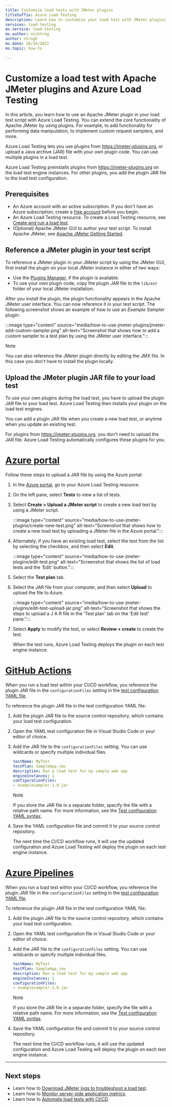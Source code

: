```yaml
---
title: Customize load tests with JMeter plugins
titleSuffix: Azure Load Testing
description: Learn how to customize your load test with JMeter plugins and Azure Load Testing. Upload a custom plugin JAR file or reference a publicly available plugin.
services: load-testing
ms.service: load-testing
ms.author: nicktrog
author: ntrogh
ms.date: 10/24/2022
ms.topic: how-to

---
```

# Customize a load test with Apache JMeter plugins and Azure Load Testing

In this article, you learn how to use an Apache JMeter plugin in your load test script with Azure Load Testing. You can extend the core functionality of Apache JMeter by using plugins. For example, to add functionality for performing data manipulation, to implement custom request samplers, and more.

Azure Load Testing lets you use plugins from https://jmeter-plugins.org, or upload a Java archive (JAR) file with your own plugin code. You can use multiple plugins in a load test.

Azure Load Testing preinstalls plugins from https://jmeter-plugins.org on the load test engine instances. For other plugins, you add the plugin JAR file to the load test configuration.

## Prerequisites

* An Azure account with an active subscription. If you don't have an Azure subscription, create a [free account](https://azure.microsoft.com/free/?WT.mc_id=A261C142F) before you begin.
* An Azure Load Testing resource. To create a Load Testing resource, see [Create and run a load test](./quickstart-create-and-run-load-test.md).
* (Optional) Apache JMeter GUI to author your test script. To install Apache JMeter, see [Apache JMeter Getting Started](https://jmeter.apache.org/usermanual/get-started.html).

## Reference a JMeter plugin in your test script

To reference a JMeter plugin in your JMeter script by using the JMeter GUI, first install the plugin on your local JMeter instance in either of two ways:

- Use the [Plugins Manager](https://jmeter-plugins.org/wiki/PluginsManager/), if the plugin is available.
- To use your own plugin code, copy the plugin JAR file to the `lib/ext` folder of your local JMeter installation.

After you install the plugin, the plugin functionality appears in the Apache JMeter user interface. You can now reference it in your test script. The following screenshot shows an example of how to use an *Example Sampler* plugin:

:::image type="content" source="media/how-to-use-jmeter-plugins/jmeter-add-custom-sampler.png" alt-text="Screenshot that shows how to add a custom sampler to a test plan by using the JMeter user interface.":::

> [!NOTE]
> You can also reference the JMeter plugin directly by editing the JMX file. In this case you don't have to install the plugin locally.

## Upload the JMeter plugin JAR file to your load test

To use your own plugins during the load test, you have to upload the plugin JAR file to your load test. Azure Load Testing then installs your plugin on the load test engines.

You can add a plugin JAR file when you create a new load test, or anytime when you update an existing test.

For plugins from https://jmeter-plugins.org, you don't need to upload the JAR file. Azure Load Testing automatically configures these plugins for you.

# [Azure portal](#tab/portal)

Follow these steps to upload a JAR file by using the Azure portal:

1. In the [Azure portal](https://portal.azure.com), go to your Azure Load Testing resource.

1. On the left pane, select **Tests** to view a list of tests.

1. Select **Create > Upload a JMeter script** to create a new load test by using a JMeter script.

    :::image type="content" source="media/how-to-use-jmeter-plugins/create-new-test.png" alt-text="Screenshot that shows how to create a new load test by uploading a JMeter file in the Azure portal.":::

1. Alternately, if you have an existing load test, select the test from the list by selecting the checkbox, and then select **Edit**.

    :::image type="content" source="media/how-to-use-jmeter-plugins/edit-test.png" alt-text="Screenshot that shows the list of load tests and the 'Edit' button.":::

1. Select the **Test plan** tab.

1. Select the JAR file from your computer, and then select **Upload** to upload the file to Azure.

    :::image type="content" source="media/how-to-use-jmeter-plugins/edit-test-upload-jar.png" alt-text="Screenshot that shows the steps to upload a J A R file in the 'Test plan' tab on the 'Edit test' pane.":::

1. Select **Apply** to modify the test, or select **Review + create** to create the test.

    When the test runs, Azure Load Testing deploys the plugin on each test engine instance.

# [GitHub Actions](#tab/github)

When you run a load test within your CI/CD workflow, you reference the plugin JAR file in the `configurationFiles` setting in the [test configuration YAML file](./reference-test-config-yaml.md).

To reference the plugin JAR file in the test configuration YAML file:

1. Add the plugin JAR file to the source control repository, which contains your load test configuration.

1. Open the YAML test configuration file in Visual Studio Code or your editor of choice.

1. Add the JAR file to the `configurationFiles` setting. You can use wildcards or specify multiple individual files. 

    ```yaml
    testName: MyTest
    testPlan: SampleApp.jmx
    description: Run a load test for my sample web app
    engineInstances: 1
    configurationFiles:
    - examplesampler-1.0.jar
    ```

    > [!NOTE]
    > If you store the JAR file in a separate folder, specify the file with a relative path name. For more information, see the [Test configuration YAML syntax](./reference-test-config-yaml.md).

1. Save the YAML configuration file and commit it to your source control repository.
  
    The next time the CI/CD workflow runs, it will use the updated configuration and Azure Load Testing will deploy the plugin on each test engine instance.

# [Azure Pipelines](#tab/pipelines)

When you run a load test within your CI/CD workflow, you reference the plugin JAR file in the `configurationFiles` setting in the [test configuration YAML file](./reference-test-config-yaml.md).

To reference the plugin JAR file in the test configuration YAML file:

1. Add the plugin JAR file to the source control repository, which contains your load test configuration.

1. Open the YAML test configuration file in Visual Studio Code or your editor of choice.

1. Add the JAR file to the `configurationFiles` setting. You can use wildcards or specify multiple individual files. 

    ```yaml
    testName: MyTest
    testPlan: SampleApp.jmx
    description: Run a load test for my sample web app
    engineInstances: 1
    configurationFiles:
    - examplesampler-1.0.jar
    ```

    > [!NOTE]
    > If you store the JAR file in a separate folder, specify the file with a relative path name. For more information, see the [Test configuration YAML syntax](./reference-test-config-yaml.md).

1. Save the YAML configuration file and commit it to your source control repository.
  
    The next time the CI/CD workflow runs, it will use the updated configuration and Azure Load Testing will deploy the plugin on each test engine instance.

---

## Next steps

- Learn how to [Download JMeter logs to troubleshoot a load test](./how-to-find-download-logs.md).
- Learn how to [Monitor server-side application metrics](./how-to-monitor-server-side-metrics.md).
- Learn how to [Automate load tests with CI/CD](./tutorial-identify-performance-regression-with-cicd.md).
